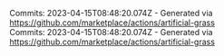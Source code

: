 Commits: 2023-04-15T08:48:20.074Z - Generated via https://github.com/marketplace/actions/artificial-grass
<br>
Commits: 2023-04-15T08:48:20.074Z - Generated via https://github.com/marketplace/actions/artificial-grass
<br>
